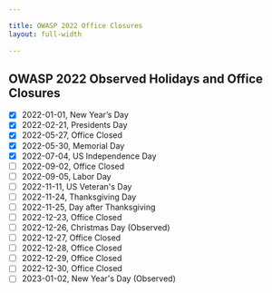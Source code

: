 ```yaml
---

title: OWASP 2022 Office Closures
layout: full-width

---
```


## OWASP 2022 Observed Holidays and Office Closures

- [x] 2022-01-01, New Year’s Day
- [x] 2022-02-21, Presidents Day
- [x] 2022-05-27, Office Closed
- [x] 2022-05-30, Memorial Day
- [x] 2022-07-04, US Independence Day
- [ ] 2022-09-02, Office Closed
- [ ] 2022-09-05, Labor Day
- [ ] 2022-11-11, US Veteran's Day
- [ ] 2022-11-24, Thanksgiving Day
- [ ] 2022-11-25, Day after Thanksgiving
- [ ] 2022-12-23, Office Closed
- [ ] 2022-12-26, Christmas Day (Observed)
- [ ] 2022-12-27, Office Closed
- [ ] 2022-12-28, Office Closed
- [ ] 2022-12-29, Office Closed
- [ ] 2022-12-30, Office Closed
- [ ] 2023-01-02, New Year's Day (Observed)
